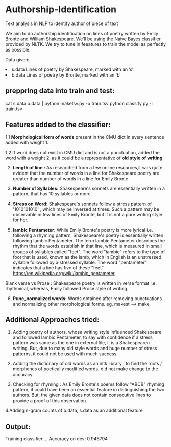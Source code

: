 # Authorship-Identification
Text analysis in NLP to identify author of piece of text

We aim to do authorship identification on lines of poetry written by Emily Bronte and William Shakespeare. We’ll be using the Naive Bayes classifier provided by NLTK. We try to tune in feeatures to train the model as perfectly as possible.

Data given:
<li>  s.data Lines of poetry by Shakespeare, marked with an ’s’ </li>
<li>  b.data Lines of poetry by Bronte, marked with an ’b’ </li>

## preppring data into train and test:
cat s.data b.data | python maketsv.py -o train.tsv
python classify.py -i train.tsv

Features added to the classifier:
--------------------
1.1 <strong>Morphological form of words</strong> present in the CMU dict in every sentence added with weight 1.

1.2 If word does not exist in CMU dict and is not a punctuation, added the word with a weight 2, as it could be a representative of<strong> old style of writing</strong>.

2. <strong>Length of line :</strong> As researched from a few online resources,it was quite evident that the number of words in a line for Shakespeare poetry are greater than number of words in a line for Emily Bronte.

3. <strong>Number of Syllables:</strong> Shakespeare's sonnets are essentially written in a pattern, that has 10 syllables or more. 

4. <strong>Stress on Word:</strong> Shakespeare's sonnets follow a stress pattern of '1010101010' , which may be inversed at times. Such a pattern may be observable in few lines of Emily Bronte, but it is not a pure writing style for her.

5. <strong>Iambic Pentameter:</strong> While Emily Bronte's poetry is more lyrical i.e. following a rhyming pattern, Shakespeare's poetry is essentially written following Iambic Pentameter. The term Iambic Pentameter describes the rhythm that the words establish in that line, which is measured in small groups of syllables called "feet".  The word "iambic" refers to the type of foot that is used, known as the iamb, which in English is an unstressed syllable followed by a stressed syllable. 
The word "pentameter" indicates that a line has five of these "feet".
https://en.wikipedia.org/wiki/Iambic_pentameter

 Blank verse vs Prose : Shakespeare poetry is written in verse format i.e. rhythmical, whereas, Emily followed Prose style of writing.
 
6. <strong>Punc_normalized words:</strong> Words obtained after removing punctuations and normalizing other morphological forms. eg. makest --> make


Additional Approaches tried:
----
1. Adding poetry of authors, whose writing style influenced Shakespeare and followed Iambic Pentameter, to say with confidence if a stress pattern was same as the one in external file, it is a Shakespearen writing.
But, due to many old style words and huge number of stress patterns, it could not be used with much success.

2. Adding the dictionary of old words as an nltk library : to find the roots / morphenes of poetically modified words, did not make change to the accuracy.

3. Checking for rhyming : As Emily Bronte's poems follow "ABCB" rhyming pattern, it could have been an essential feature in distinguishing the two authors.
But, the given data does not contain consecutive lines to provide a proof of this observation.

4.Adding n-gram counts of b.data, s.data as an additional feature

Output:
---
Training classifier ... 
Accuracy on dev: 0.946794 
